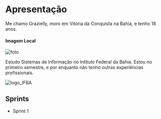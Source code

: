 # Apresentação

Me chamo Grazielly, moro em Vitória da Conquista na Bahia, e tenho 18 anos. 

#### Imagem Local
![foto](img/foto.jpeg.jpg)


Estudo Sistemas de Informação no Intituto Federal da Bahia. Estou no primeiro semestre, e por enquanto não tenho outras experiências profissionais. 

![logo_IFBA](https://doity.com.br/media/doity/eventos/evento-59098-logo_organizador.png)

## Sprints

* Sprint 1




